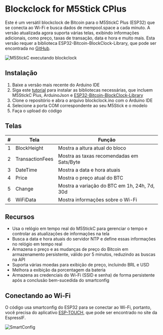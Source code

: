 # Blockclock for M5Stick CPlus

Este é um versátil blockclock de Bitcoin para o M5StickC Plus (ESP32) que se conecta ao Wi-Fi e busca dados de mempool.space a cada minuto. A versão atualizada agora suporta várias telas, exibindo informações adicionais, como preço, taxas de transação, data e hora e muito mais. Esta versão requer a biblioteca ESP32-Bitcoin-BlockClock-Library, que pode ser encontrada no [GitHub](https://github.com/SatsCzar/ESP32-Bitcoin-BlockClock-Library).

![M5StickC executando blockclock](https://raw.githubusercontent.com/bolsonitro/Blockclock_M5StickC_Plus/master/m5stickblockclock.jpg)

## Instalação

1. Baixe a versão mais recente do Arduino IDE
2. Siga este [tutorial](https://docs.m5stack.com/en/quick_start/m5stickc_plus/arduino) para instalar as bibliotecas necessárias, que incluem M5StickC Plus, ArduinoJson e [ESP32-Bitcoin-BlockClock-Library](https://github.com/SatsCzar/ESP32-Bitcoin-BlockClock-Library)
3. Clone o repositório e abra o arquivo blockclock.ino com o Arduino IDE
4. Selecione a porta COM correspondente ao seu M5Stick e o modelo
5. Faça o upload do código

## Telas

| #   | Tela            | Função                             |
| --- | --------------- | ---------------------------------- |
| 1   | BlockHeight     | Mostra a altura atual do bloco     |
| 2   | TransactionFees | Mostra as taxas recomendadas em Sats/Byte |
| 3   | DateTime        | Mostra a data e hora atuais        |
| 4   | Price           | Mostra o preço atual do BTC        |
| 5   | Change          | Mostra a variação do BTC em 1h, 24h, 7d, 30d |
| 6   | WiFiData        | Mostra informações sobre o Wi-Fi   |

## Recursos

- Usa o relógio em tempo real do M5StickC para gerenciar o tempo e controlar as atualizações de informações na tela
- Busca a data e hora atuais do servidor NTP e define essas informações no relógio em tempo real
- Armazena o preço e as mudanças de preço do Bitcoin em armazenamento persistente, válido por 5 minutos, reduzindo as buscas na API
- Suporta várias moedas para exibição de preço, incluindo BRL e USD
- Melhora a exibição da porcentagem da bateria
- Armazena as credenciais do Wi-Fi (SSID e senha) de forma persistente após a conclusão bem-sucedida do smartconfig

## Conectando ao Wi-Fi

O código usa smartconfig do ESP32 para se conectar ao Wi-Fi, portanto, você precisa do aplicativo [ESP-TOUCH](https://www.espressif.com/en/products/software/esp-touch/resources), que pode ser encontrado no site da EspressIF.

![SmartConfig](https://www.espressif.com/sites/default/files/faq/screen_shot_2016-04-27_at_1.30.27_pm_0.png)
